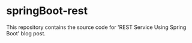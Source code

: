 # springBoot-rest
This repository contains the source code for 'REST Service Using Spring Boot' blog post.
